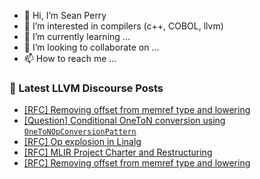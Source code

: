 - 👋 Hi, I’m Sean Perry
- 👀 I’m interested in compilers (c++, COBOL, llvm)
- 🌱 I’m currently learning ...
- 💞️ I’m looking to collaborate on ...
- 📫 How to reach me ...

<!---
s66perry/s66perry is a ✨ special ✨ repository because its `README.md` (this file) appears on your GitHub profile.
You can click the Preview link to take a look at your changes.
--->
### 📕 Latest LLVM Discourse Posts

<!-- DISCOURSE-LLVM:START -->
- [[RFC] Removing offset from memref type and lowering](https://discourse.llvm.org/t/rfc-removing-offset-from-memref-type-and-lowering/82963#post_8)
- [[Question] Conditional OneToN conversion using `OneToNOpConversionPattern`](https://discourse.llvm.org/t/question-conditional-oneton-conversion-using-onetonopconversionpattern/82964#post_2)
- [[RFC] Op explosion in Linalg](https://discourse.llvm.org/t/rfc-op-explosion-in-linalg/82863?page=3#post_44)
- [[RFC] MLIR Project Charter and Restructuring](https://discourse.llvm.org/t/rfc-mlir-project-charter-and-restructuring/82896?page=3#post_48)
- [[RFC] Removing offset from memref type and lowering](https://discourse.llvm.org/t/rfc-removing-offset-from-memref-type-and-lowering/82963#post_7)
<!-- DISCOURSE-LLVM:END -->
